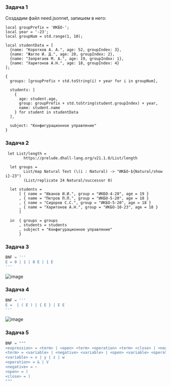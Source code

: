 ### Задача 1

Создадим файл need.jsonnet, запишем в него:
```
local groupPrefix = 'ИКБО-';
local year = '-23';
local groupNum = std.range(1, 10);

local studentData = [
  {name: "Коротков А. А.", age: 52, groupIndex: 3},
  {name: "Жагло И. Д.", age: 20, groupIndex: 2},
  {name: "Запрягаев М. А.", age: 19, groupIndex: 1},
  {name: "Харитонов А.Н.", age: 18, groupIndex: 4}
];

{
  groups: [groupPrefix + std.toString(i) + year for i in groupNum],

  students: [
    {
      age: student.age,
      group: groupPrefix + std.toString(student.groupIndex) + year,
      name: student.name
    } for student in studentData
  ],

  subject: "Конфигурационное управление"
}
```

### Задача 2

```
 let List/length =
        https://prelude.dhall-lang.org/v21.1.0/List/length

  let groups =
        List/map Natural Text (\(i : Natural) -> "ИКБО-${Natural/show i}-23")
        (List/replicate 24 Natural/successor 0)
  
  let students =
      [ { name = "Иванов И.И.", group = "ИКБО-4-20", age = 19 }
      , { name = "Петров П.П.", group = "ИКБО-5-20", age = 18 }
      , { name = "Сидоров С.С.", group = "ИКБО-5-20", age = 18 }
      , { name = "Харитонов А.Н.", group = "ИКБО-10-23", age = 18 }
      ]
  
  in  { groups = groups
      , students = students
      , subject = "Конфигурационное управление"
      }
```


### Задача 3

```python
BNF = '''
E = 0 | 1 | 0 E | 1 E
'''
```

![image](https://github.com/user-attachments/assets/afcd64a9-e7d1-449e-a549-4d89748bd121)

### Задача 4

```python
BNF = '''
E =  | ( E ) | { E } | E E
'''
```

![image](https://github.com/user-attachments/assets/7b97a969-98a5-4a27-8dc5-822a22e64cf5)


### Задача 5

```python
BNF = """
<expression> = <term> | <open> <term> <operation> <term> <close> | <negative> <open> <term> <operation> <term> <close> | <open> <expression> <operation> <expression> <close>| <negative> <open <expression> <close>
<term> = <variable> | <negative> <variable> | <open> <variable> <operation> <variable> <close> | <negative> <open> <variable> <operation> <variable> <close>
<variable> = x | y | z | w
<operation> = & | V
<negative> = ~
<open> = (
<close> = )
"""
```
